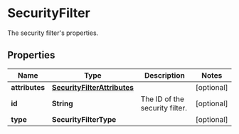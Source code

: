 

# SecurityFilter

The security filter's properties.

## Properties

Name | Type | Description | Notes
------------ | ------------- | ------------- | -------------
**attributes** | [**SecurityFilterAttributes**](SecurityFilterAttributes.md) |  |  [optional]
**id** | **String** | The ID of the security filter. |  [optional]
**type** | **SecurityFilterType** |  |  [optional]



